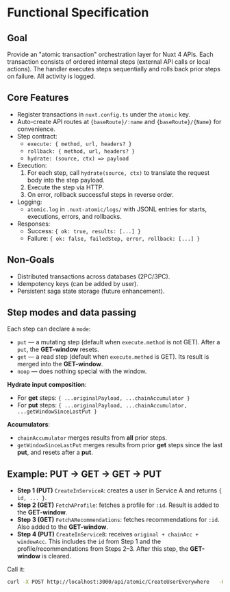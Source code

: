 
# Functional Specification

## Goal
Provide an "atomic transaction" orchestration layer for Nuxt 4 APIs. Each transaction consists of ordered internal steps (external API calls or local actions). The handler executes steps sequentially and rolls back prior steps on failure. All activity is logged.

## Core Features
- Register transactions in `nuxt.config.ts` under the `atomic` key.
- Auto-create API routes at `{baseRoute}/:name` and `{baseRoute}/{Name}` for convenience.
- Step contract:
  - `execute: { method, url, headers? }`
  - `rollback: { method, url, headers? }`
  - `hydrate: (source, ctx) => payload`
- Execution:
  1. For each step, call `hydrate(source, ctx)` to translate the request body into the step payload.
  2. Execute the step via HTTP.
  3. On error, rollback successful steps in reverse order.
- Logging:
  - `atomic.log` in `.nuxt-atomic/logs/` with JSONL entries for starts, executions, errors, and rollbacks.
- Responses:
  - Success: `{ ok: true, results: [...] }`
  - Failure: `{ ok: false, failedStep, error, rollback: [...] }`

## Non-Goals
- Distributed transactions across databases (2PC/3PC).
- Idempotency keys (can be added by user).
- Persistent saga state storage (future enhancement).



## Step modes and data passing

Each step can declare a `mode`:
- `put` — a mutating step (default when `execute.method` is not GET). After a `put`, the **GET-window** resets.
- `get` — a read step (default when `execute.method` is GET). Its result is merged into the **GET-window**.
- `noop` — does nothing special with the window.

**Hydrate input composition**:
- For **get** steps: `{ ...originalPayload, ...chainAccumulator }`
- For **put** steps: `{ ...originalPayload, ...chainAccumulator, ...getWindowSinceLastPut }`

**Accumulators**:
- `chainAccumulator` merges results from **all** prior steps.
- `getWindowSinceLastPut` merges results from prior **get** steps since the last **put**, and resets after a **put**.



## Example: PUT → GET → GET → PUT

- **Step 1 (PUT)** `CreateInServiceA`: creates a user in Service A and returns `{ id, ... }`.
- **Step 2 (GET)** `FetchAProfile`: fetches a profile for `:id`. Result is added to the **GET-window**.
- **Step 3 (GET)** `FetchARecommendations`: fetches recommendations for `:id`. Also added to the **GET-window**.
- **Step 4 (PUT)** `CreateInServiceB`: receives `original + chainAcc + windowAcc`. This includes the `id` from Step 1 and the profile/recommendations from Steps 2–3. After this step, the **GET-window** is cleared.

Call it:
```bash
curl -X POST http://localhost:3000/api/atomic/CreateUserEverywhere   -H 'content-type: application/json'   -d '{"name":"Alicia","email":"alicia@example.com"}'
```
